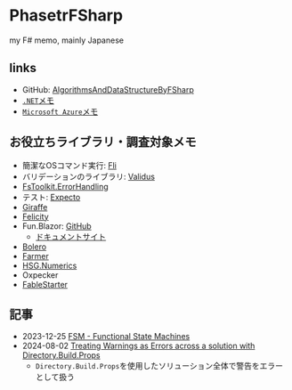 # PhasetrFSharp

my F# memo, mainly Japanese

## links

- GitHub: [AlgorithmsAndDataStructureByFSharp](https://github.com/phasetr/AlgorithmsAndDataStructureByFSharp)
- [`.NET`メモ](https://phasetr.com/archive/fc/pg/dotnet/)
- [`Microsoft Azure`メモ](https://phasetr.com/archive/fc/pg/azure/)

## お役立ちライブラリ・調査対象メモ

- 簡潔なOSコマンド実行: [Fli](https://github.com/CaptnCodr/Fli)
- バリデーションのライブラリ: [Validus](https://github.com/pimbrouwers/validus)
- [FsToolkit.ErrorHandling](https://github.com/demystifyfp/FsToolkit.ErrorHandling)
- テスト: [Expecto](https://github.com/haf/expecto)
- [Giraffe](https://github.com/giraffe-fsharp/Giraffe)
- [Felicity](https://github.com/cmeeren/Felicity)
- Fun.Blazor: [GitHub](https://github.com/slaveOftime/Fun.Blazor)
    - [ドキュメントサイト](https://slaveoftime.github.io/Fun.Blazor.Docs/Docs/About)
- [Bolero](https://github.com/fsbolero/bolero)
- [Farmer](https://compositionalit.github.io/farmer/)
- [HSG.Numerics](https://github.com/profhsgill/HSG.Numerics)
- Oxpecker
- [FableStarter](https://github.com/rastreus/FableStarter)

## 記事

- 2023-12-25 [FSM - Functional State Machines](https://talesfrom.dev/blog/fsm-functional-state-machines#final-state-machine)
- 2024-08-02 [Treating Warnings as Errors across a solution with Directory.Build.Props](https://www.compositional-it.com/news-blog/treating-warnings-as-errors-across-a-solution-with-directory-build-props?utm_content=buffer7cd95&utm_medium=social&utm_source=twitter.com&utm_campaign=buffer)
  - `Directory.Build.Props`を使用したソリューション全体で警告をエラーとして扱う

